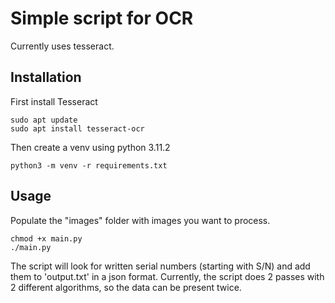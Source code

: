 # Simple script for OCR
Currently uses tesseract.

## Installation
First install Tesseract
```
sudo apt update
sudo apt install tesseract-ocr
```
Then create a venv using python 3.11.2
```
python3 -m venv -r requirements.txt
```
## Usage
Populate the "images" folder with images you want to process.
```
chmod +x main.py
./main.py
```
 The script will look for written serial numbers (starting with S/N) and add them to 'output.txt' in a json format. Currently, the script does 2 passes with 2 different algorithms, so the data can be present twice.
